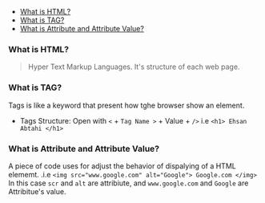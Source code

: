 
- [What is HTML?](#what-is-html)
- [What is TAG?](#what-is-tag)
- [What is Attribute and Attribute Value?](#what-is-attribute-and-attribute-value)



### What is HTML?

> Hyper Text Markup Languages. It's structure of each web page. 

### What is TAG?

Tags is like a keyword that present how tghe browser show an element. 
- Tags Structure:   Open with `<` + `Tag Name >` + Value + `/>` i.e `<h1> Ehsan Abtahi </h1>`

### What is Attribute and Attribute Value?
A piece of code uses for adjust the behavior of dispalying of a HTML elememt. .i.e `<img src="www.google.com" alt="Google"> Google.com </img>` In this case `scr` and `alt` are attribiute, and `www.google.com` and `Google` are Attribitue's value. 


